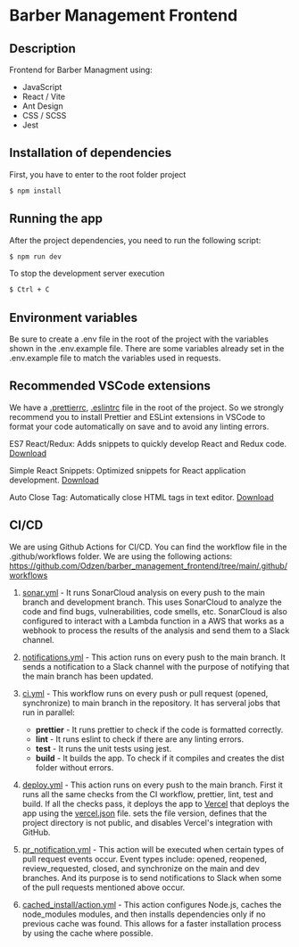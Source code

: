 # Barber Management Frontend

## Description

Frontend for Barber Managment using:

- JavaScript
- React / Vite
- Ant Design
- CSS / SCSS
- Jest

## Installation of dependencies

First, you have to enter to the root folder project

```bash
$ npm install
```

## Running the app
After the project dependencies, you need to run the following script:

```bash
$ npm run dev
```

To stop the development server execution
```bash
$ Ctrl + C
```

## Environment variables

Be sure to create a .env file in the root of the project with the variables shown in the .env.example file. There are some variables already set in the .env.example file to match the variables used in requests.

## Recommended VSCode extensions

We have a [.prettierrc](https://marketplace.visualstudio.com/items?itemName=esbenp.prettier-vscode), [.eslintrc](https://marketplace.visualstudio.com/items?itemName=dbaeumer.vscode-eslint) file in the root of the project. So we strongly recommend you to install Prettier and ESLint extensions in VSCode to format your code automatically on save and to avoid any linting errors.

ES7 React/Redux: Adds snippets to quickly develop React and Redux code. [Download](https://marketplace.visualstudio.com/items?itemName=dsznajder.es7-react-js-snippets)

Simple React Snippets: Optimized snippets for React application development. [Download](https://marketplace.visualstudio.com/items?itemName=burkeholland.simple-react-snippets)

Auto Close Tag: Automatically close HTML tags in text editor. [Download](https://marketplace.visualstudio.com/items?itemName=formulahendry.auto-close-tag)

## CI/CD

We are using Github Actions for CI/CD. You can find the workflow file in the .github/workflows folder. We are using the following actions:
https://github.com/Odzen/barber_management_frontend/tree/main/.github/workflows
1. [sonar.yml](https://github.com/Odzen/barber_management_frontend/tree/main/.github/workflows/sonar.yml) - It runs SonarCloud analysis on every push to the main branch and development branch. This uses SonarCloud to analyze the code and find bugs, vulnerabilities, code smells, etc. SonarCloud is also configured to interact with a Lambda function in a AWS that works as a webhook to process the results of the analysis and send them to a Slack channel.

2. [notifications.yml](https://github.com/Odzen/barber_management_frontend/tree/main/.github/workflows/notifications.yml) - This action runs on every push to the main branch. It sends a notification to a Slack channel with the purpose of notifying that the main branch has been updated.

3. [ci.yml](https://github.com/Odzen/barber_management_frontend/tree/main/.github/workflows/ci.yml) - This workflow runs on every push or pull request (opened, synchronize) to main branch in the repository. It has serveral jobs that run in parallel:

   - **prettier** - It runs prettier to check if the code is formatted correctly.
   - **lint** - It runs eslint to check if there are any linting errors.
   - **test** - It runs the unit tests using jest.
   - **build** - It builds the app. To check if it compiles and creates the dist folder without errors.

4. [deploy.yml](https://github.com/Odzen/barber_management_frontend/tree/main/.github/workflows/deploy.yml) - This action runs on every push to the main branch. First it runs all the same checks from the CI workflow, prettier, lint, test and build. If all the checks pass, it deploys the app to [Vercel](https://vercel.com) that deploys the app using the [vercel.json](https://github.com/Odzen/barber_management_frontend/blob/main/vercel.json) file. sets the file version, defines that the project directory is not public, and disables Vercel's integration with GitHub.

5. [pr_notification.yml](https://github.com/Odzen/barber_management_frontend/tree/main/.github/workflows/pr_notification.yml) - This action will be executed when certain types of pull request events occur. Event types include: opened, reopened, review_requested, closed, and synchronize on the main and dev branches. And its purpose is to send notifications to Slack when some of the pull requests mentioned above occur.

6. [cached_install/action.yml](https://github.com/Odzen/barber_management_frontend/tree/main/.github/cached_install/action.yml) - This action configures Node.js, caches the node_modules modules, and then installs dependencies only if no previous cache was found. This allows for a faster installation process by using the cache where possible.

